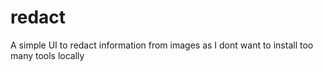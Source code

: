 # redact
A simple UI to redact information from images as I dont want to install too many tools locally
